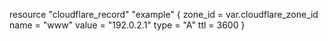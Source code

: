 resource "cloudflare_record" "example" {
  zone_id = var.cloudflare_zone_id
  name    = "www"
  value   = "192.0.2.1"
  type    = "A"
  ttl     = 3600
}